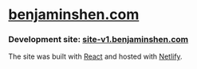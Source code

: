 # [benjaminshen.com](https://benjaminshen.com)

### Development site: [site-v1.benjaminshen.com](https://site-v1.benjaminshen.com)

The site was built with [React](https://reactjs.org) and hosted with [Netlify](https://www.netlify.com).
